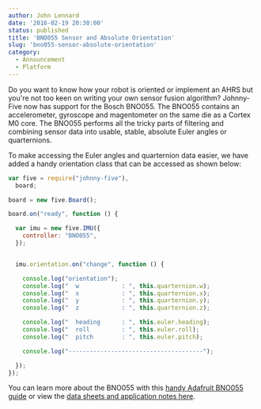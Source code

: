 ```yaml
---
author: John Lennard
date: '2016-02-19 20:30:00'
status: published
title: 'BNO055 Sensor and Absolute Orientation'
slug: 'bno055-sensor-absolute-orientation'
category:
  - Announcement
  - Platform
---
```


Do you want to know how your robot is oriented or implement an AHRS but you're not too keen on writing your own sensor fusion algorithm? Johnny-Five now has support for the Bosch BNO055. The BNO055 contains an accelerometer, gyroscope and magentometer on the same die as a Cortex M0 core. The BNO055 performs all the tricky parts of filtering and combining sensor data into usable, stable, absolute Euler angles or quarternions. 

To make accessing the Euler angles and quarternion data easier, we have added a handy orientation class that can be accessed as shown below:

```javascript
var five = require("johnny-five"),
  board;

board = new five.Board();

board.on("ready", function () {

  var imu = new five.IMU({
    controller: "BNO055",
  });


  imu.orientation.on("change", function () {

    console.log("orientation");
    console.log("  w            : ", this.quarternion.w);
    console.log("  x            : ", this.quarternion.x);
    console.log("  y            : ", this.quarternion.y);
    console.log("  z            : ", this.quarternion.z);

    console.log("  heading      : ", this.euler.heading);
    console.log("  roll         : ", this.euler.roll);
    console.log("  pitch        : ", this.euler.pitch);

    console.log("--------------------------------------");

  });
});
```
You can learn more about the BNO055 with this [handy Adafruit BNO055 guide](https://learn.adafruit.com/adafruit-bno055-absolute-orientation-sensor/overview) or view the [data sheets and application notes here](http://www.bosch-sensortec.com/bst/products/all_products/bno055).
